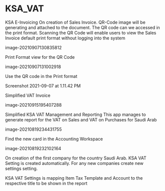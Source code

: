 # KSA_VAT
KSA E-Invoicing
On creation of Sales Invoice. QR-Code image will be generating and attached to the document. The QR code can we accessed in the print format. Scanning the QR Code will enable users to view the Sales Invoice default print format without logging into the system

image-20210907130835812

Print Format view for the QR Code

image-20210907131002918

Use the QR code in the Print format

Screenshot 2021-09-07 at 1.11.42 PM

Simplified VAT Invoice

image-20210915195407288

Simplified KSA VAT Management and Reporting
This app manages to generate report for the VAT on Sales and VAT on Purchases for Saudi Arab

image-20210819234431755

Find the new card in the Accounting Workspace

image-20210819232102164

On creation of the first company for the country Saudi Arab. KSA VAT Setting is created automatically. For any new companies create new settings setting.

KSA VAT Settings is mapping Item Tax Template and Account to the respective title to be shown in the report

